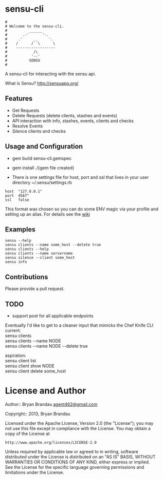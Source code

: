 sensu-cli
=========
```
#
# Welcome to the sensu-cli.
#          ______
#       .-'      '-.
#     .'     __     '.
#    /      /  \      \
#    ------------------
#            /\
#           '--'
#          SENSU
#
```
A sensu-cli for interacting with the sensu api.

What is Sensu? http://sensuapp.org/

Features
--------
* Get Requests
* Delete Requests (delete clients, stashes and events)
* API interaction with info, stashes, events, clients and checks
* Resolve Events
* Silence clients and checks


Usage and Configuration
-----------------------
* gem build sensu-cli.gemspec
* gem install ./{gem file created}

* There is one settings file for host, port and ssl that lives in your user directory ~/.sensu/settings.rb

````
host  "127.0.0.1"
port  4567"
ssl   false

````
This format was chosen so you can do some ENV magic via your profile and setting up an alias. For details see the [wiki](https://github.com/agent462/sensu-cli/wiki)



Examples
-----------
````
sensu --help
sensu clients --name some_host --delete true
sensu clients --help
sensu clients --name servername
sensu silence --client some_host
sensu info
````
Contributions
-------------
Please provide a pull request.

TODO
----
* support post for all applicable endpoints

Eventually I'd like to get to a cleaner input that mimicks the Chef Knife CLI   
current:   
sensu clients   
sensu clients --name NODE   
sensu clients --name NODE --delete true   
   
aspiration:   
sensu client list   
sensu client show NODE   
sensu client delete some_host   

License and Author
==================

Author:: Bryan Brandau <agent462@gmail.com>

Copyright:: 2013, Bryan Brandau

Licensed under the Apache License, Version 2.0 (the "License");
you may not use this file except in compliance with the License.
You may obtain a copy of the License at

    http://www.apache.org/licenses/LICENSE-2.0

Unless required by applicable law or agreed to in writing, software
distributed under the License is distributed on an "AS IS" BASIS,
WITHOUT WARRANTIES OR CONDITIONS OF ANY KIND, either express or implied.
See the License for the specific language governing permissions and
limitations under the License.
